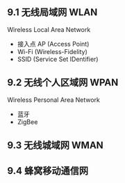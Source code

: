 ## 9.1 无线局域网 WLAN
Wireless Local Area Network

* 接入点 AP (Access Point)
* Wi-Fi (Wireless-Fidelity)
* SSID (Service Set IDentifier)

## 9.2 无线个人区域网 WPAN
Wireless Personal Area Network
* 蓝牙
* ZigBee

## 9.3 无线城域网 WMAN

## 9.4 蜂窝移动通信网